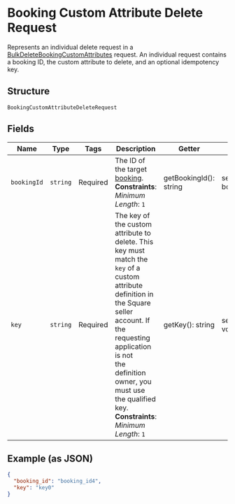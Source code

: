 
# Booking Custom Attribute Delete Request

Represents an individual delete request in a [BulkDeleteBookingCustomAttributes](../../doc/apis/booking-custom-attributes.md#bulk-delete-booking-custom-attributes)
request. An individual request contains a booking ID, the custom attribute to delete, and an optional idempotency key.

## Structure

`BookingCustomAttributeDeleteRequest`

## Fields

| Name | Type | Tags | Description | Getter | Setter |
|  --- | --- | --- | --- | --- | --- |
| `bookingId` | `string` | Required | The ID of the target [booking](../../doc/models/booking.md).<br>**Constraints**: *Minimum Length*: `1` | getBookingId(): string | setBookingId(string bookingId): void |
| `key` | `string` | Required | The key of the custom attribute to delete. This key must match the `key` of a<br>custom attribute definition in the Square seller account. If the requesting application is not<br>the definition owner, you must use the qualified key.<br>**Constraints**: *Minimum Length*: `1` | getKey(): string | setKey(string key): void |

## Example (as JSON)

```json
{
  "booking_id": "booking_id4",
  "key": "key0"
}
```

